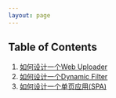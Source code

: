 ```yaml
---
layout: page
---
```


## Table of Contents

1. [如何设计一个Web Uploader](/designs/)
2. [如何设计一个Dynamic Filter](/designs/)
3. [如何设计一个单页应用(SPA)](/designs/)